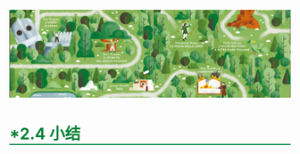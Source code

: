 ![PNG](/asset/img/banner1.png)

<h1 style='border-bottom:2px solid #07823A;color:#07823A;'>*2.4 小结</h1>
